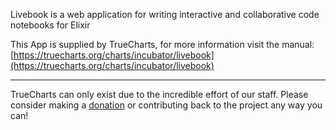 Livebook is a web application for writing interactive and collaborative code notebooks for Elixir

This App is supplied by TrueCharts, for more information visit the manual: [https://truecharts.org/charts/incubator/livebook](https://truecharts.org/charts/incubator/livebook)

---

TrueCharts can only exist due to the incredible effort of our staff.
Please consider making a [donation](https://truecharts.org/about/sponsor) or contributing back to the project any way you can!
